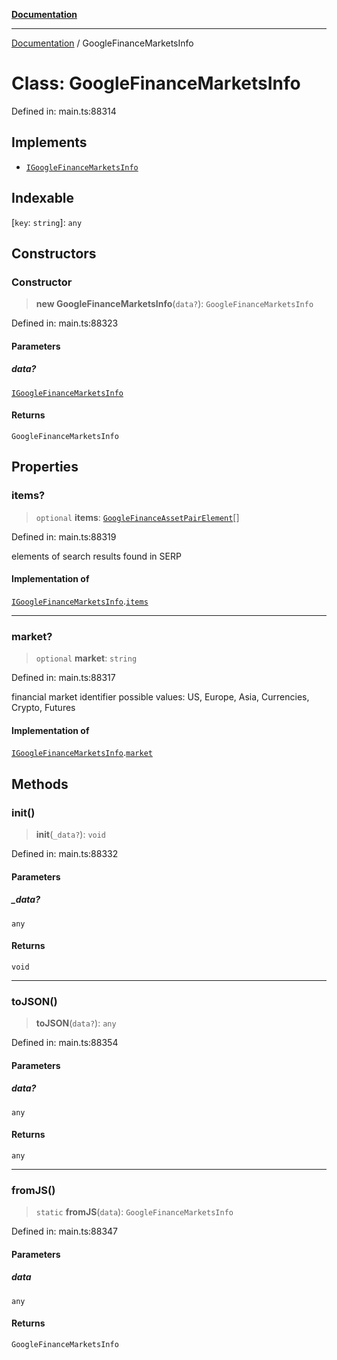 [**Documentation**](../README.md)

***

[Documentation](../README.md) / GoogleFinanceMarketsInfo

# Class: GoogleFinanceMarketsInfo

Defined in: main.ts:88314

## Implements

- [`IGoogleFinanceMarketsInfo`](../interfaces/IGoogleFinanceMarketsInfo.md)

## Indexable

\[`key`: `string`\]: `any`

## Constructors

### Constructor

> **new GoogleFinanceMarketsInfo**(`data?`): `GoogleFinanceMarketsInfo`

Defined in: main.ts:88323

#### Parameters

##### data?

[`IGoogleFinanceMarketsInfo`](../interfaces/IGoogleFinanceMarketsInfo.md)

#### Returns

`GoogleFinanceMarketsInfo`

## Properties

### items?

> `optional` **items**: [`GoogleFinanceAssetPairElement`](GoogleFinanceAssetPairElement.md)[]

Defined in: main.ts:88319

elements of search results found in SERP

#### Implementation of

[`IGoogleFinanceMarketsInfo`](../interfaces/IGoogleFinanceMarketsInfo.md).[`items`](../interfaces/IGoogleFinanceMarketsInfo.md#items)

***

### market?

> `optional` **market**: `string`

Defined in: main.ts:88317

financial market identifier
possible values: US, Europe, Asia, Currencies, Crypto, Futures

#### Implementation of

[`IGoogleFinanceMarketsInfo`](../interfaces/IGoogleFinanceMarketsInfo.md).[`market`](../interfaces/IGoogleFinanceMarketsInfo.md#market)

## Methods

### init()

> **init**(`_data?`): `void`

Defined in: main.ts:88332

#### Parameters

##### \_data?

`any`

#### Returns

`void`

***

### toJSON()

> **toJSON**(`data?`): `any`

Defined in: main.ts:88354

#### Parameters

##### data?

`any`

#### Returns

`any`

***

### fromJS()

> `static` **fromJS**(`data`): `GoogleFinanceMarketsInfo`

Defined in: main.ts:88347

#### Parameters

##### data

`any`

#### Returns

`GoogleFinanceMarketsInfo`
